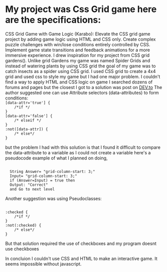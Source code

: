 <h1>My project was Css Grid game here are the specifications:</h1>
CSS Grid Game with Game Logic (Karabo):
Elevate the CSS grid game project by adding game logic using HTML and CSS only.
Create complex puzzle challenges with win/lose conditions entirely controlled by CSS. Implement game state transitions and feedback animations for a more immersive experience.
I drew inspiration for my project from CSS grid gardens(<https://cssgridgarden.com/>). Unlike grid Gardens my game was named Spider Grids and instead of watering plants by using CSS grid the goal of my game was to catch insects as a spider using CSS grid.
I used CSS grid to create a 4x4 grid and used css to style my game but I had one major problem.
I couldn't find a way to apply HTML and CSS logic on game I searched dozens of forums and pages but the closest I got to a solution was post on <a href ="https://dev.to/iamschulz/writing-logic-in-css-3ig0">DEV.to</a>
The author suggested one can use Attribute selectors (data-attributes) to form conditions:

<code>
[data-attr='true'] {
    /*if */
}
[data-attr='false'] {
    /* elseif */
}
:not([data-attr]) {
    /* else*/
}
</code>

but the problem I had with this solution is that I found it difficult to compare the data-attribute to a variable as I could not create a variable here's a pseudocode example of what I planned on doing,

<code>
  String Answer= "grid-column-start: 3;"
  Input= "grid-column-start: 3;"
  if (Answer=Input) = true then
  Output: "Correct"
  and Go to next level
</code>

Another suggestion was using Pseudoclasses:

<code>
:checked {
    /*if */
}
:not(:checked) {
    /* else*/
}
</code>

But that solution required the use of checkboxes and my program doesnt use checkboxes

In concluion I couldn't use CSS and HTML to make an interactive game. It seems impossible without javascript.
